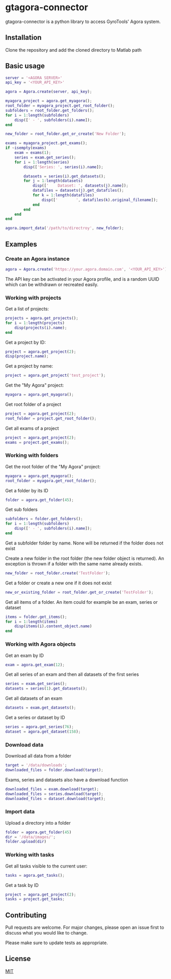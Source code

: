 # gtagora-connector

gtagora-connector is a python library to access GyroTools' Agora system.

## Installation

Clone the repository and add the cloned directory to Matlab path

## Basic usage

```matlab
server = '<AGORA SERVER>'
api_key = '<YOUR_API_KEY>'

agora = Agora.create(server, api_key);

myagora_project = agora.get_myagora();
root_folder = myagora_project.get_root_folder();
subfolders = root_folder.get_folders();
for i = 1:length(subfolders)
    disp([' - ', subfolders(i).name]);
end

new_folder = root_folder.get_or_create('New Folder');

exams = myagora_project.get_exams();
if ~isempty(exams)
    exam = exams(1);
    series = exam.get_series();
    for i = 1:length(series)
        disp(['Series: ', series(i).name]);

        datasets = series(i).get_datasets();
        for j = 1:length(datasets)
            disp(['    Dataset: ', datasets(j).name]);
            datafiles = datasets(j).get_datafiles();
            for k = 1:length(datafiles)
                disp(['        ', datafiles(k).original_filename]);
            end
        end
    end
end

agora.import_data('/path/to/directroy', new_folder);
```

## Examples

### Create an Agora instance

```matlab
agora = Agora.create('https://your.agora.domain.com', '<YOUR_API_KEY>')
```

The API key can be activated in your Agora profile, and is a random UUID which can be withdrawn or recreated easily.

### Working with projects

Get a list of projects:

```matlab
projects = agora.get_projects();
for i = 1:length(projects)
    disp(projects(i).name);
end
```

Get a project by ID:

```matlab
project = agora.get_project(2);
disp(project.name);
```

Get a project by name:

```matlab
project = agora.get_project('test_project');
```

Get the \"My Agora\" project:

```matlab
myagora = agora.get_myagora();
```

Get root folder of a project

```matlab
project = agora.get_project(2);
root_folder = project.get_root_folder();
```

Get all exams of a project

```matlab
project = agora.get_project(2);
exams = project.get_exams();
```

<!-- Empty the trash

```matlab
project = agora.get_project(2)
project.empty_trash()
``` -->

### Working with folders

Get the root folder of the \"My Agora\" project:

```matlab
myagora = agora.get_myagora();
root_folder = myagora.get_root_folder();
```

Get a folder by its ID

```matlab
folder = agora.get_folder(45);
```

Get sub folders

```matlab
subfolders = folder.get_folders();
for i = 1:length(subfolders)
    disp([' - ', subfolders(i).name]);
end
```

Get a subfolder folder by name. None will be returned if the folder does not exist

<!-- ```matlab
my_folder = folder.get_folder('my_folder')
```

The get_folder function also takes a relative path.

```matlab
my_folder = folder.get_folder('../../data/my_folder')
``` -->

Create a new folder in the root folder (the new folder object is returned). An exception is thrown if a folder with the same name already exists.

```matlab
new_folder = root_folder.create('TestFolder');
```

Get a folder or create a new one if it does not exist

```matlab
new_or_existing_folder = root_folder.get_or_create('TestFolder');
```

<!-- Delete a folder. Delete a folder is recursive. It deletes all items. The delete operation does not follow links.

```matlab
folder.delete()
``` -->

Get all items of a folder. An item could for example be an exam, series or dataset

```matlab
items = folder.get_items();
for i = 1:length(items)
    disp(items(i).content_object.name)
end
```

<!-- Get all exams of a folder. Use the recursive parameter to also get the exams in all subfolders

```matlab
exams = folder.get_exams();
for exam in exams:
    print(f" - {exam}")
``` -->

<!-- Get all datasets of a folder. Use the recursive parameter to also get the exams in all subfolders

```matlab
datasets = folder.get_datasets();
```

Get a dataset by name. None is returned if the dataset does not exist

```matlab
dataset = folder.get_dataset('my_dataset')
```

Get the path of a folder within Agora (breadcrumb)

```matlab
folder = agora.get_folder(45)
breadcrumb = folder.get_breadcrumb()
``` -->

### Working with Agora objects

<!-- Get the list of exams

```matlab
exams = agora.get_exams();
``` -->

Get an exam by ID

```matlab
exam = agora.get_exam(12);
```

<!-- Link the first Exam to the a folder

```matlab
exam_item = exam.link_to_folder(folder.id)
``` -->

<!-- Delete the link of an exam (doesn't delete the Exam itself)

```matlab
exam_item.delete()
``` -->

Get all series of an exam and then all datasets of the first series

```matlab
series = exam.get_series();
datasets = series(1).get_datasets();
```

Get all datasets of an exam

```matlab
datasets = exam.get_datasets();
```

<!-- Get a list of all patients

```matlab
patients = agora.get_patients()
```

Get a patient by ID

```matlab
patient = agora.get_patient(15)
``` -->

Get a series or dataset by ID

```matlab
series = agora.get_series(76);
dataset = agora.get_dataset(158);
```

<!-- ### Tag Objects

Get all tags the current user has access to:

```matlab
tags = agora.get_tags()
```

Get a tag by id or name:

```matlab
tag1 = agora.get_tag(id=3)
tag2 = agora.get_tag(name='good')
```

Tag an agora object:

```matlab
exam = agora.get_exam(12)
series = agora.get_series(24)
dataset = agora.get_dataset(145)
folder = agora.get_folder(15)
patient = agora.get_patient(2)

tag_instance1 = exam.tag(tag1)
tag_instance2 = series.tag(tag1)
tag_instance3 = dataset.tag(tag1)
tag_instance4 = folder.tag(tag1)
tag_instance5 = patient.tag(tag1)
``` -->

### Download data

Download all data from a folder

```matlab
target = '/data/downloads';
downloaded_files = folder.download(target);
```

Exams, series and datasets also have a download function

```matlab
downloaded_files = exam.download(target);
downloaded_files = series.download(target);
downloaded_files = dataset.download(target);
```

### Import data

Upload a directory into a folder

```matlab
folder = agora.get_folder(45)
dir = '/data/images/';
folder.upload(dir)
```

<!-- Upload (and import) a rawfile and add an additional file to the the created series (Agora version > 6.3.0):

In this example a scanner rawfile and a textfile is uploaded. The rawfile will be imported into Agora and a Study and Series
will be created. We can add the additional text file to the created Series by specifying the "relations" attribute in the
upload function. The "relations" attribute is a dictionary whose key is the path to the rawfile and the value is a list
of additional files which will be added to the created series:

```matlab
folder = agora.get_folder(45)

files = [
Path('C:/data/raw/rawfile.raw'),
Path('C:/data/raw/rawfile.lab'),
Path('C:/data/log/logfile.txt'),
]

relations = {
'C:/data/raw/rawfile.raw' : ['C:/data/log/logfile.txt']
}

folder.upload(files, relations=relations)
```

This also works when uploading a whole directory:

```matlab
folder = agora.get_folder(45)

dir = [Path('C:/data/')]

relations = {
'C:/data/raw/rawfile.raw' : ['C:/data/log/logfile.txt']
}

folder.upload(dir, relations=relations)
``` -->

### Working with tasks

Get all tasks visible to the current user:

```matlab
tasks = agora.get_tasks();
```

Get a task by ID

```matlab
project = agora.get_project(2);
tasks = project.get_tasks;
```

<!-- Run a task. <br/>
In this example the task has 2 inputs:

- A dataset with key "ds"
- An integer number with key "size"

The last line in the code sample waits for the task to finish

```matlab
task = agora.get_task(13)
target_folder = agora.get_folder(24)
dataset = agora.get_dataset(57)
taskinfo = task.run(target=target_folder, ds=dataset, size=1024)
taskinfo.join()
```

alternatively only the ID's of the Agora objects can be given as argument:

```matlab
taskinfo = task.run(target=target_folder, ds=23, size=1024)
```

the syntax to run the task can be printed to the console with the syntax function:

```matlab
task.syntax()
```

Save a task after it has been modified

```matlab
task = agora.get_task(13)
task.name = 'new_name'
task.save()
```

Delete a task

```matlab
task.delete()
```

Export all tasks into a json file

```matlab
agora.export_tasks('<output file>.json')
```

Import tasks from file (Experimental!)

```matlab
agora.import_tasks('<input file>.json')
``` -->

<!-- ### Working with parameters

Get a parameter by name

```matlab
dataset = agora.get_dataset(13)
parameter = dataset.get_parameter('EX_ACQ_echoes')
if not parameter.is_array:
    value = parameter.values[0]
else:
    value = parameter.values
```

Search for parameters

```matlab
dataset = agora.get_dataset(13)
parameters = dataset.search_parameter('EX_ACQ_')
print(f'{len(parameters)} parameters found')
```

### Users and sharing

Get the current user

```matlab
current_user = agora.get_current_user()
```

Get all users

```matlab
users = agora.get_users()
```

Get all user groups

```matlab
users = agora.get_groups()
```

### Various

The members of any Agora object can be printed to the console with the display function

```matlab
exam = agora.get_exam(22)
exam.display()

folder = agora.get_folder(15)
folder.display()
``` -->

## Contributing

Pull requests are welcome. For major changes, please open an issue first to discuss what you would like to change.

Please make sure to update tests as appropriate.

## License

[MIT](https://choosealicense.com/licenses/mit/)
